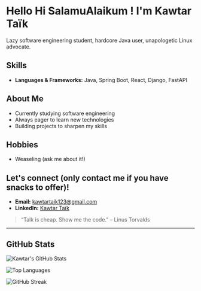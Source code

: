 # Hello Hi SalamuAlaikum ! I'm Kawtar Taïk 

Lazy software engineering student, hardcore Java user, unapologetic Linux advocate.

## Skills
- **Languages & Frameworks:** Java, Spring Boot, React, Django, FastAPI

## About Me
- Currently studying software engineering  
- Always eager to learn new technologies  
- Building projects to sharpen my skills

## Hobbies
- Weaseling (ask me about it!)

## Let's connect (only contact me if you have snacks to offer)!  
- **Email:** kawtartaik123@gmail.com  
- **LinkedIn:** [Kawtar Taïk](https://www.linkedin.com/in/kawtar-ta%C3%AFk-7544a11b9/)

> “Talk is cheap. Show me the code.” – Linus Torvalds

---

## GitHub Stats

![Kawtar's GitHub Stats](https://github-readme-stats.vercel.app/api?username=kawtartaik&show_icons=true&theme=tokyonight)

![Top Languages](https://github-readme-stats.vercel.app/api/top-langs/?username=kawtartaik&layout=compact&theme=tokyonight)

![GitHub Streak](https://streak-stats.demolab.com?user=kawtartaik&theme=tokyonight)
